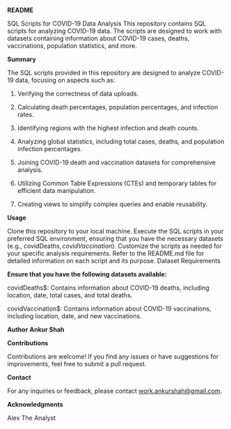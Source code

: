 **README**

SQL Scripts for COVID-19 Data Analysis
This repository contains SQL scripts for analyzing COVID-19 data. The scripts are designed to work with datasets containing information about COVID-19 cases, deaths, vaccinations, population statistics, and more.

**Summary**

The SQL scripts provided in this repository are designed to analyze COVID-19 data, focusing on aspects such as:

1. Verifying the correctness of data uploads.

2. Calculating death percentages, population percentages, and infection rates.

3. Identifying regions with the highest infection and death counts.

4. Analyzing global statistics, including total cases, deaths, and population infection percentages.

5. Joining COVID-19 death and vaccination datasets for comprehensive analysis.

6. Utilizing Common Table Expressions (CTEs) and temporary tables for efficient data manipulation.

7. Creating views to simplify complex queries and enable reusability.


**Usage**


Clone this repository to your local machine.
Execute the SQL scripts in your preferred SQL environment, ensuring that you have the necessary datasets (e.g., covidDeaths$, covidVaccination$).
Customize the scripts as needed for your specific analysis requirements.
Refer to the README.md file for detailed information on each script and its purpose.
Dataset Requirements


**Ensure that you have the following datasets available:**

covidDeaths$: Contains information about COVID-19 deaths, including location, date, total cases, and total deaths.

covidVaccination$: Contains information about COVID-19 vaccinations, including location, date, and new vaccinations.




**Author**
**Ankur Shah** 

**Contributions**

Contributions are welcome! If you find any issues or have suggestions for improvements, feel free to submit a pull request.

**Contact**

For any inquiries or feedback, please contact work.ankurshah@gmail.com.

**Acknowledgments**

Alex The Analyst
